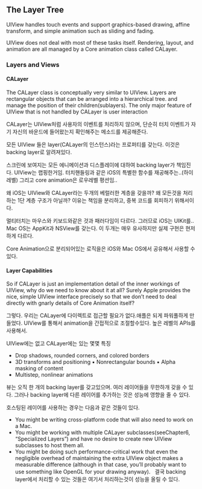 ## The Layer Tree

UIView handles touch events and support graphics-based drawing, affine transform, and simple animation such as sliding and fading.

UIView does not deal with most of these tasks itself.
Rendering, layout, and animation are all managed by a Core animation class called CALayer.

### Layers and Views

#### CALayer

The CALayer class is conceptually very similar to UIView. Layers are rectangular objects that can be arranged into a hierarchical tree. and manage the position of their children(sublayers).
The only major feature of UIView that is not handled by CALayer is user interaction

CALayer는 UIView처럼 사용자의 이벤트를 처리하지 않으며, 단순히 터치 이벤트가 자기 자신의 바운드에 들어왔는지 확인해주는 메소드를 제공해준다.

모든 UIView 들은 layer(CALayer의 인스턴스)라는 프로퍼티를 갖는다. 이것은 backing layer로 알려져있다.

스크린에 보여지는 모든 에니메이션과 디스플레이에 대하여 backing layer가 책임진다.
UIView는 랩핑한거임. 터치핸들링과 같은 iOS의 특별한 함수를 재공해주는..(하이레벨)
그리고 core animation은 로우레벨 평션임..

왜 iOS는 UIView와 CALayer라는 두개의 베럴러한 계층을 갖을까?
왜 모든것을 처리하는 1단 계층 구조가 아닐까?
이유는 책임을 분리하고, 중복 코드를 회피하기 위해서이다.

멀티터치는 마우스와 키보드와같은 것과 패러다임이 다르다.
그러므로 iOS는 UIKit를.. Mac OS는 AppKit과 NSView를 갖는다. 이 두개는 매우 유사하지만 실제 구현은 현저하게 다르다.

Core Animation으로 분리되어있는 로직을은 iOS와 Mac OS에서 공유해서 사용할 수 있다.

#### Layer Capabilities

So if CALayer is just an implementation detail of the inner workings of UIView, why do we need to know about it at all? Surely Apple provides the nice, simple UIView interface precisely so that we don’t need to deal directly with gnarly details of Core Animation itself?

그렇다. 우리는 CALayer에 다이렉트로 접근할 필요가 없다.애플은 되게 파워풀하게 만들었다. UIView를 통해서 animation을 간접적으로 조절할수있다. 높은 레벨의 APIs를 사용해서.

UIView에는 없고 CALayer에는 있는 몇몇 특징
- Drop shadows, rounded corners, and colored borders
- 3D transforms and positioning ▪ Nonrectangular bounds ▪ Alpha masking of content
- Multistep, nonlinear animations

뷰는 오직 한 개의 backing layer를 갖고있으며. 여러 레이어들을 무한하개 갖을 수 있다.
그러나 backing layer에 다른 레이어를 추가하는 것은 성능에 영향을 줄 수 있다.

호스팅된 레이어를 사용하는 경우는 다음과 같은 것들이 있다.
-  You might be writing cross-platform code that will also need to work on a Mac.  
-  You might be working with multiple CALayer subclasses(seeChapter6, “Specialized Layers”) and have no desire to create new UIView subclasses to host them all.  
-  You might be doing such performance-critical work that even the negligible overhead of maintaining the extra UIView object makes a measurable difference (although in that case, you’ll probably want to use something like OpenGL for your drawing anyway).  
결국 backing layer에서 처리할 수 있는 것들은 여기서 처리하는것이 성능을 올릴 수 있다.